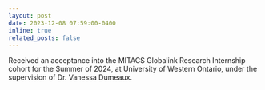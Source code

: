 ```yaml
---
layout: post
date: 2023-12-08 07:59:00-0400
inline: true
related_posts: false
---
```


Received an acceptance into the MITACS Globalink Research Internship cohort for the Summer of 2024, at University of Western Ontario, under the supervision of Dr. Vanessa Dumeaux.